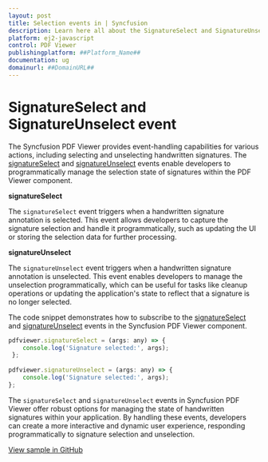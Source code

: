 ```yaml
---
layout: post
title: Selection events in | Syncfusion
description: Learn here all about the SignatureSelect and SignatureUnselect event in Syncfusion Javascript PDF Viewer component of Syncfusion Essential JS 2 and more.
platform: ej2-javascript
control: PDF Viewer
publishingplatform: ##Platform_Name##
documentation: ug
domainurl: ##DomainURL##
---
```


# SignatureSelect and SignatureUnselect event

The Syncfusion PDF Viewer provides event-handling capabilities for various actions, including selecting and unselecting handwritten signatures. The [signatureSelect](https://ej2.syncfusion.com/documentation/api/pdfviewer/#signatureselect) and [signatureUnselect](https://ej2.syncfusion.com/documentation/api/pdfviewer/#signatureunselect) events enable developers to programmatically manage the selection state of signatures within the PDF Viewer component.

**signatureSelect** 

The `signatureSelect` event triggers when a handwritten signature annotation is selected. This event allows developers to capture the signature selection and handle it programmatically, such as updating the UI or storing the selection data for further processing.

**signatureUnselect**

The `signatureUnselect` event triggers when a handwritten signature annotation is unselected. This event enables developers to manage the unselection programmatically, which can be useful for tasks like cleanup operations or updating the application's state to reflect that a signature is no longer selected.

The code snippet demonstrates how to subscribe to the [signatureSelect](https://ej2.syncfusion.com/documentation/api/pdfviewer/#signatureselect) and [signatureUnselect](https://ej2.syncfusion.com/documentation/api/pdfviewer/#signatureunselect) events in the Syncfusion PDF Viewer component.

```js
pdfviewer.signatureSelect = (args: any) => {
    console.log('Signature selected:', args);
 };
 
pdfviewer.signatureUnselect = (args: any) => {
    console.log('Signature selected:', args);
};
```

The `signatureSelect` and `signatureUnselect` events in Syncfusion PDF Viewer offer robust options for managing the state of handwritten signatures within your application. By handling these events, developers can create a more interactive and dynamic user experience, responding programmatically to signature selection and unselection.

[View sample in GitHub]()